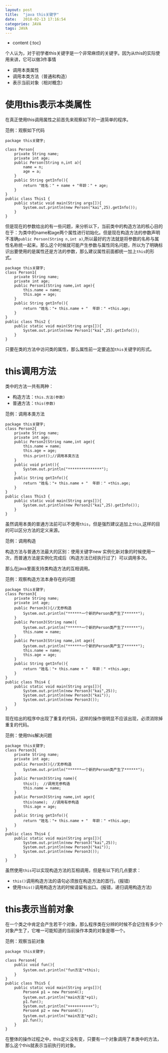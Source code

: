 ```yaml
---
layout: post
title:  "java this关键字"
date:   2018-02-13 17:16:54
categories: JAVA
tags: JAVA
---
```


* content
{:toc}

个人认为，对于初学者this关键字是一个非常麻烦的关键字。因为从this的实际使用来讲，它可以做3件事情

- 调用本类属性
- 调用本类方法（普通和构造）
- 表示当前对象（相对概念）





# 使用this表示本类属性

在真正使用this调用属性之前首先来观察如下的一道简单的程序。

范例：观察如下代码

```
package this关键字;

class Person{
    private String name;
    private int age;
    public Person(String n,int a){
        name = n;
        age = a;
    }
    public String getInfo(){
        return "姓名：" + name + "年龄：" + age;
    }
}
public class This1 {
    public static void main(String args[]){
        System.out.println(new Person("kai",25).getInfo());
    }
}
```

但是现在的参数给出的有一些问题，来分析以下，当前类中的构造方法的核心目的在于：为类中的name和age两个属性进行初始化。但是现在构造方法的参数声明不准确`public Person(String n,int a)`,所以最好的方法就是将参数的名称与属性名称统一起来。那么这个时候就可能产生参数与属性同名问题，所以为了明确标识出要使用的是属性还是方法的参数，那么建议属性前面都统一加上`this`的形式。

```
package this关键字;
class Person1{
    private String name;
    private int age;
    public Person1(String name,int age){
        this.name = name;
        this.age = age;
    }
    public String getInfo(){
        return "姓名："+ this.name + "  年龄：" +this.age;
    }
}
public class This2 {
    public static void main(String args[]){
        System.out.println(new Person1("kai",25).getInfo());
    }
}
```

只要在类的方法中访问类的属性，那么属性前一定要追加`this`关键字的形式。

# this调用方法

类中的方法一共有两种：

- 构造方法：`this.方法(参数)`
- 普通方法：`this(参数)`

范例：调用本类方法

```
package this关键字;
class Person2{
    private String name;
    private int age;
    public Person2(String name,int age){
        this.name = name;
        this.age = age;
        this.print();//调用本类方法
    }
    public void print(){
        System.out.println("***************");
    }
    public String getInfo(){
        return "姓名："+ this.name + "  年龄：" +this.age;
    }
}
public class This3 {
    public static void main(String args[]){
        System.out.println(new Person2("kai",25).getInfo());
    }
}
```

虽然调用本类的普通方法前可以不使用`this`，但是强烈建议追加上`this`,这样的目的可以区分方法的定义来源。

范例：调用构造

构造方法与普通方法最大的区别：使用关键字new 实例化新对象的时候使用一次，而普通方法是实例化完成后（构造方法已经执行过了）可以调用多次。

那么在java里面支持类构造方法的互相调用。

范例：观察构造方法本身存在的问题

```
package this关键字;
class Person3{
    private String name;
    private int age;
    public Person3(){//无参构造
        System.out.println("******一个新的Person类产生了******");
    }
    public Person3(String name){
        System.out.println("******一个新的Person类产生了******");
        this.name = name;
    }
    public Person3(String name,int age){
        System.out.println("******一个新的Person类产生了******");
        this.name = name;
        this.age = age;
    }
    public String getInfo(){
        return "姓名："+ this.name + "  年龄：" +this.age;
    }
}
public class This4 {
    public static void main(String args[]){
        System.out.println(new Person3("kai",25));
        System.out.println(new Person3("kai"));
        System.out.println(new Person3());
    }
}
```

现在给出的程序中出现了重复的代码，这样的操作很明显不应该出现，必须消除掉重复的代码。

范例：使用this解决问题

```
package this关键字;
class Person3{
    private String name;
    private int age;
    public Person3(){//无参构造
        System.out.println("******一个新的Person类产生了******");
    }
    public Person3(String name){
        this();  //调用无参构造
        this.name = name;
    }
    public Person3(String name,int age){
        this(name);  //调用有参构造
        this.age = age;
    }
    public String getInfo(){
        return "姓名："+ this.name + "  年龄：" +this.age;
    }
}
public class This4 {
    public static void main(String args[]){
        System.out.println(new Person3("kai",25));
        System.out.println(new Person3("kai"));
        System.out.println(new Person3());
    }
}
```

虽然使用`this`可以实现构造方法的互相调用，但是有以下的几点要求：

- `this()`调用构造方法的语句必须放在构造方法的首行。(报错)
- 使用`this()`调用构造方法的时候请留有出口。(报错，递归调用构造方法)

# this表示当前对象

在一个类之中肯定会产生若干个对象，那么程序类在分辨的时候不会记住有多少个对象产生了，它唯一可能知道的当前操作本类的对象是哪一个。

范例：观察当前对象

```
package this关键字;

class Person4{
    public void fun(){
        System.out.println("fun方法"+this);
    }
}
public class This5 {
    public static void main(String args[]){
        Person4 p1 = new Person4();
        System.out.println("main方法"+p1);
        p1.fun();
        System.out.println("+++++++++++");
        Person4 p2 = new Person4();
        System.out.println("main方法"+p2);
        p2.fun();
    }
}
```

在整体的操作过程之中，this定义没有变，只要有一个对象调用了本类中的方法，那么这个this就表示当前执行的对象。
